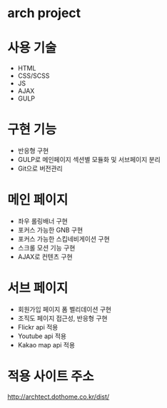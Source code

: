 # arch project

# 사용 기술
- HTML
- CSS/SCSS
- JS
- AJAX
- GULP

# 구현 기능
- 반응형 구현
- GULP로 메인페이지 섹션별 모듈화 및 서브페이지 분리
- Git으로 버전관리

# 메인 페이지
- 좌우 롤링배너 구현
- 포커스 가능한 GNB 구현
- 포커스 가능한 스킵네비게이션 구현
- 스크롤 모션 기능 구현
- AJAX로 컨텐츠 구현

# 서브 페이지
- 회원가입 페이지 폼 벨리데이션 구현
- 조직도 페이지 접근성, 반응형 구현
- Flickr api 적용
- Youtube api 적용
- Kakao map api 적용

# 적용 사이트 주소
http://archtect.dothome.co.kr/dist/
